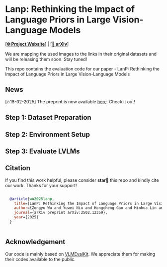 # Lanp: Rethinking the Impact of Language Priors in Large Vision-Language Models

[[**🌐 Project Website**](https://wu-zongyu.github.io/LanP/)] | [[**📖 arXiv**](https://arxiv.org/pdf/2502.12359)]

We are mapping the used images to the links in their original datasets and will be releasing them soon. Stay tuned!

This repo contains the evaluation code for our paper - LanP: Rethinking the Impact of Language Priors in Large Vision-Language Models

## News
[🔥18-02-2025] The preprint is now available [here](https://arxiv.org/pdf/2502.12359). Check it out!

## Step 1: Dataset Preparation

## Step 2: Environment Setup

## Step 3: Evaluate LVLMs

## Citation

If you find this work helpful, please consider **star🌟** this repo and kindly cite our work. Thanks for your support!

```bib

  @article{wu2025lanp,
    title={LanP: Rethinking the Impact of Language Priors in Large Vision-Language Models},
    author={Zongyu Wu and Yuwei Niu and Hongcheng Gao and Minhua Lin and Zhiwei Zhang and Zhifang Zhang and Qi Shi and Yilong Wang and Sike Fu and Junjie Xu and Junjie Ao and Enyan Dai and Lei Feng and Xiang Zhang and Suhang Wang},
    journal={arXiv preprint arXiv:2502.12359},
    year={2025}
  }
        
```


## Acknowledgement
Our code is mainly based on [VLMEvalKit](https://github.com/open-compass/VLMEvalKit). We appreciate them for making their codes available to the public.
